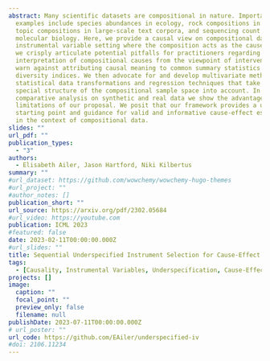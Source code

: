 ```yaml
---
abstract: Many scientific datasets are compositional in nature. Important
  examples include species abundances in ecology, rock compositions in geology,
  topic compositions in large-scale text corpora, and sequencing count data in
  molecular biology. Here, we provide a causal view on compositional data in an
  instrumental variable setting where the composition acts as the cause. First,
  we crisply articulate potential pitfalls for practitioners regarding the
  interpretation of compositional causes from the viewpoint of interventions and
  warn against attributing causal meaning to common summary statistics such as
  diversity indices. We then advocate for and develop multivariate methods using
  statistical data transformations and regression techniques that take the
  special structure of the compositional sample space into account. In a
  comparative analysis on synthetic and real data we show the advantages and
  limitations of our proposal. We posit that our framework provides a useful
  starting point and guidance for valid and informative cause-effect estimation
  in the context of compositional data.
slides: ""
url_pdf: ""
publication_types:
  - "3"
authors:
  - Elisabeth Ailer, Jason Hartford, Niki Kilbertus
summary: ""
#url_dataset: https://github.com/wowchemy/wowchemy-hugo-themes
#url_project: ""
#author_notes: []
publication_short: ""
url_source: https://arxiv.org/pdf/2302.05684
#url_video: https://youtube.com
publication: ICML 2023
#featured: false
date: 2023-02-11T00:00:00.000Z
#url_slides: ""
title: Sequential Underspecified Instrument Selection for Cause-Effect Estimation
tags:
  - [Causality, Instrumental Variables, Underspecification, Cause-Effect Estimation, Experimental Design]
projects: []
image:
  caption: ""
  focal_point: ""
  preview_only: false
  filename: null
publishDate: 2023-07-11T00:00:00.000Z
# url_poster: ""
url_code: https://github.com/EAiler/underspecified-iv
#doi: 2106.11234
---
```

